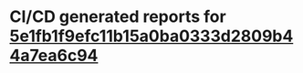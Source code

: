 # CI/CD generated reports for [5e1fb1f9efc11b15a0ba0333d2809b44a7ea6c94](https://github.com/hydephp/develop/commit/5e1fb1f9efc11b15a0ba0333d2809b44a7ea6c94)
